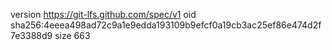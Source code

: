 version https://git-lfs.github.com/spec/v1
oid sha256:4eeea498ad72c9a1e9edda193109b9efcf0a19cb3ac25ef86e474d2f7e3388d9
size 663
